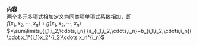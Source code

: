 **内容**  
两个多元多项式相加定义为同类项单项式系数相加，即  
 $f(x_1,x_2,\cdots,x_n)+g(x_1,x_2,\cdots,x_n)$   
 $=\sum\limits_{i_1,i_2,\cdots,i_n}  
(a_{i_1,i_2,\cdots,i_n}+b_{i_1,i_2,\cdots,i_n})  
\cdot x_1^{i_1}x_2^{i_2}\cdots x_n^{i_n}$   
